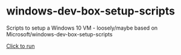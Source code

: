 # windows-dev-box-setup-scripts
Scripts to setup a Windows 10 VM - loosely/maybe based on Microsoft/windows-dev-box-setup-scripts

<a href='http://boxstarter.org/package/url?https://raw.githubusercontent.com/hugopacheco/windows-dev-box-setup-scripts/custom/vspro/dev_dotnet_web.NET.ps1?token=ACEFuDtq2e5S_3bF0fe7YTsMIVuQwX1aks5cVqWIwA%3D%3D'>Click to run</a>

